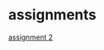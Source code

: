 # assignments

[assignment 2](https://github.com/theodosis23/assignments/blob/master/assignment3%20(3).ipynb)
